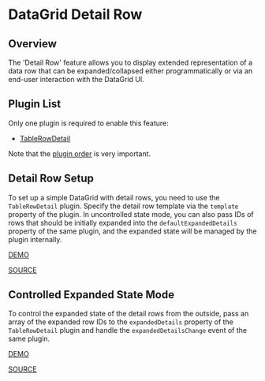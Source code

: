 # DataGrid Detail Row

## Overview

The 'Detail Row' feature allows you to display extended representation of a data row that can be expanded/collapsed either programmatically or via an end-user interaction with the DataGrid UI.

## Plugin List

Only one plugin is required to enable this feature:
- [TableRowDetail](../reference/table-row-detail.md)

Note that the [plugin order](../README.md#plugin-order) is very important.

## Detail Row Setup

To set up a simple DataGrid with detail rows, you need to use the `TableRowDetail` plugin. Specify the detail row template via the `template` property of the plugin. In uncontrolled state mode, you can also pass IDs of rows that should be initially expanded into the `defaultExpandedDetails` property of the same plugin, and the expanded state will be managed by the plugin internally.

[DEMO](http://devexpress.github.io/devextreme-reactive/react/datagrid/demos/#/detail-row/simple-detail-row)

[SOURCE](https://github.com/DevExpress/devextreme-reactive/tree/master/packages/dx-react-demos/src/bootstrap3/detail-row/simple-detail-row.jsx)

## Controlled Expanded State Mode

To control the expanded state of the detail rows from the outside, pass an  array of the expanded row IDs to the `expandedDetails` property of the `TableRowDetail` plugin and handle the `expandedDetailsChange` event of the same plugin.

[DEMO](http://devexpress.github.io/devextreme-reactive/react/datagrid/demos/#/detail-row/detail-row-controlled)

[SOURCE](https://github.com/DevExpress/devextreme-reactive/tree/master/packages/dx-react-demos/src/bootstrap3/detail-row/detail-row-controlled.jsx)

